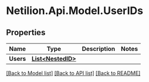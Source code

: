 # Netilion.Api.Model.UserIDs
## Properties

Name | Type | Description | Notes
------------ | ------------- | ------------- | -------------
**Users** | [**List&lt;NestedID&gt;**](NestedID.md) |  | 

[[Back to Model list]](../README.md#documentation-for-models) [[Back to API list]](../README.md#documentation-for-api-endpoints) [[Back to README]](../README.md)

